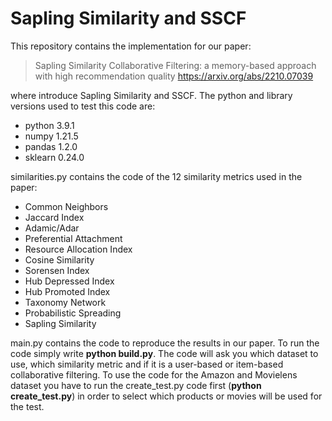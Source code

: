 # Sapling Similarity and SSCF
This repository contains the implementation for our paper:
> Sapling Similarity Collaborative Filtering: a memory-based approach with high recommendation quality https://arxiv.org/abs/2210.07039

where introduce Sapling Similarity and SSCF.
The python and library versions used to test this code are:
- python 3.9.1
- numpy 1.21.5
- pandas 1.2.0
- sklearn 0.24.0

similarities.py contains the code of the 12 similarity metrics used in the paper:
- Common Neighbors
- Jaccard Index
- Adamic/Adar
- Preferential Attachment
- Resource Allocation Index
- Cosine Similarity
- Sorensen Index
- Hub Depressed Index
- Hub Promoted Index
- Taxonomy Network
- Probabilistic Spreading
- Sapling Similarity

main.py contains the code to reproduce the results in our paper.
To run the code simply write **python build.py**.
The code will ask you which dataset to use, which similarity metric and if it is a user-based or item-based collaborative filtering.
To use the code for the Amazon and Movielens dataset you have to run the create_test.py code first (**python create_test.py**) in order to select which products or movies will be used for the test.
